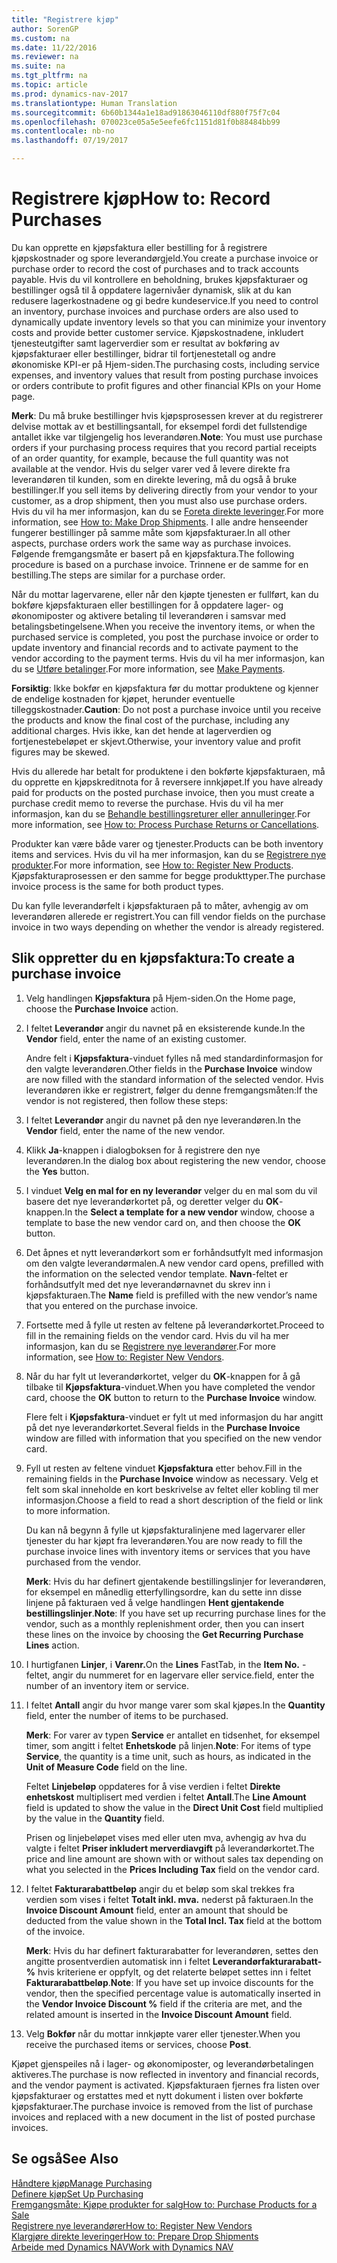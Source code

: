 ```yaml
---
title: "Registrere kjøp"
author: SorenGP
ms.custom: na
ms.date: 11/22/2016
ms.reviewer: na
ms.suite: na
ms.tgt_pltfrm: na
ms.topic: article
ms.prod: dynamics-nav-2017
ms.translationtype: Human Translation
ms.sourcegitcommit: 6b60b1344a1e18ad91863046110df880f75f7c04
ms.openlocfilehash: 070023ce05a5e5eefe6fc1151d81f0b88484bb99
ms.contentlocale: nb-no
ms.lasthandoff: 07/19/2017

---
```


# <a name="how-to-record-purchases"></a><span data-ttu-id="0bec3-102">Registrere kjøp</span><span class="sxs-lookup"><span data-stu-id="0bec3-102">How to: Record Purchases</span></span>
<span data-ttu-id="0bec3-103">Du kan opprette en kjøpsfaktura eller bestilling for å registrere kjøpskostnader og spore leverandørgjeld.</span><span class="sxs-lookup"><span data-stu-id="0bec3-103">You create a purchase invoice or purchase order to record the cost of purchases and to track accounts payable.</span></span> <span data-ttu-id="0bec3-104">Hvis du vil kontrollere en beholdning, brukes kjøpsfakturaer og bestillinger også til å oppdatere lagernivåer dynamisk, slik at du kan redusere lagerkostnadene og gi bedre kundeservice.</span><span class="sxs-lookup"><span data-stu-id="0bec3-104">If you need to control an inventory, purchase invoices and purchase orders are also used to dynamically update inventory levels so that you can minimize your inventory costs and provide better customer service.</span></span> <span data-ttu-id="0bec3-105">Kjøpskostnadene, inkludert tjenesteutgifter samt lagerverdier som er resultat av bokføring av kjøpsfakturaer eller bestillinger, bidrar til fortjenestetall og andre økonomiske KPI-er på Hjem-siden.</span><span class="sxs-lookup"><span data-stu-id="0bec3-105">The purchasing costs, including service expenses, and inventory values that result from posting purchase invoices or orders contribute to profit figures and other financial KPIs on your Home page.</span></span>

<span data-ttu-id="0bec3-106">**Merk**: Du må bruke bestillinger hvis kjøpsprosessen krever at du registrerer delvise mottak av et bestillingsantall, for eksempel fordi det fullstendige antallet ikke var tilgjengelig hos leverandøren.</span><span class="sxs-lookup"><span data-stu-id="0bec3-106">**Note**: You must use purchase orders if your purchasing process requires that you record partial receipts of an order quantity, for example, because the full quantity was not available at the vendor.</span></span> <span data-ttu-id="0bec3-107">Hvis du selger varer ved å levere direkte fra leverandøren til kunden, som en direkte levering, må du også å bruke bestillinger.</span><span class="sxs-lookup"><span data-stu-id="0bec3-107">If you sell items by delivering directly from your vendor to your customer, as a drop shipment, then you must also use purchase orders.</span></span> <span data-ttu-id="0bec3-108">Hvis du vil ha mer informasjon, kan du se [Foreta direkte leveringer](sales-how-drop-shipment.md).</span><span class="sxs-lookup"><span data-stu-id="0bec3-108">For more information, see [How to: Make Drop Shipments](sales-how-drop-shipment.md).</span></span> <span data-ttu-id="0bec3-109">I alle andre henseender fungerer bestillinger på samme måte som kjøpsfakturaer.</span><span class="sxs-lookup"><span data-stu-id="0bec3-109">In all other aspects, purchase orders work the same way as purchase invoices.</span></span> <span data-ttu-id="0bec3-110">Følgende fremgangsmåte er basert på en kjøpsfaktura.</span><span class="sxs-lookup"><span data-stu-id="0bec3-110">The following procedure is based on a purchase invoice.</span></span> <span data-ttu-id="0bec3-111">Trinnene er de samme for en bestilling.</span><span class="sxs-lookup"><span data-stu-id="0bec3-111">The steps are similar for a purchase order.</span></span>

<span data-ttu-id="0bec3-112">Når du mottar lagervarene, eller når den kjøpte tjenesten er fullført, kan du bokføre kjøpsfakturaen eller bestillingen for å oppdatere lager- og økonomiposter og aktivere betaling til leverandøren i samsvar med betalingsbetingelsene.</span><span class="sxs-lookup"><span data-stu-id="0bec3-112">When you receive the inventory items, or when the purchased service is completed, you post the purchase invoice or order to update inventory and financial records and to activate payment to the vendor according to the payment terms.</span></span> <span data-ttu-id="0bec3-113">Hvis du vil ha mer informasjon, kan du se [Utføre betalinger](payables-make-payments.md).</span><span class="sxs-lookup"><span data-stu-id="0bec3-113">For more information, see [Make Payments](payables-make-payments.md).</span></span>

<span data-ttu-id="0bec3-114">**Forsiktig**: Ikke bokfør en kjøpsfaktura før du mottar produktene og kjenner de endelige kostnaden for kjøpet, herunder eventuelle tilleggskostnader.</span><span class="sxs-lookup"><span data-stu-id="0bec3-114">**Caution**: Do not post a purchase invoice until you receive the products and know the final cost of the purchase, including any additional charges.</span></span> <span data-ttu-id="0bec3-115">Hvis ikke, kan det hende at lagerverdien og fortjenestebeløpet er skjevt.</span><span class="sxs-lookup"><span data-stu-id="0bec3-115">Otherwise, your inventory value and profit figures may be skewed.</span></span>

<span data-ttu-id="0bec3-116">Hvis du allerede har betalt for produktene i den bokførte kjøpsfakturaen, må du opprette en kjøpskreditnota for å reversere innkjøpet.</span><span class="sxs-lookup"><span data-stu-id="0bec3-116">If you have already paid for products on the posted purchase invoice, then you must create a purchase credit memo to reverse the purchase.</span></span> <span data-ttu-id="0bec3-117">Hvis du vil ha mer informasjon, kan du se [Behandle bestillingsreturer eller annulleringer](purchasing-how-process-purchase-returns-cancellations.md).</span><span class="sxs-lookup"><span data-stu-id="0bec3-117">For more information, see [How to: Process Purchase Returns or Cancellations](purchasing-how-process-purchase-returns-cancellations.md).</span></span>

<span data-ttu-id="0bec3-118">Produkter kan være både varer og tjenester.</span><span class="sxs-lookup"><span data-stu-id="0bec3-118">Products can be both inventory items and services.</span></span> <span data-ttu-id="0bec3-119">Hvis du vil ha mer informasjon, kan du se [Registrere nye produkter](inventory-how-register-new-products.md).</span><span class="sxs-lookup"><span data-stu-id="0bec3-119">For more information, see [How to: Register New Products](inventory-how-register-new-products.md).</span></span> <span data-ttu-id="0bec3-120">Kjøpsfakturaprosessen er den samme for begge produkttyper.</span><span class="sxs-lookup"><span data-stu-id="0bec3-120">The purchase invoice process is the same for both product types.</span></span>



<span data-ttu-id="0bec3-121">Du kan fylle leverandørfelt i kjøpsfakturaen på to måter, avhengig av om leverandøren allerede er registrert.</span><span class="sxs-lookup"><span data-stu-id="0bec3-121">You can fill vendor fields on the purchase invoice in two ways depending on whether the vendor is already registered.</span></span>

## <a name="to-create-a-purchase-invoice"></a><span data-ttu-id="0bec3-122">Slik oppretter du en kjøpsfaktura:</span><span class="sxs-lookup"><span data-stu-id="0bec3-122">To create a purchase invoice</span></span>
1. <span data-ttu-id="0bec3-123">Velg handlingen **Kjøpsfaktura** på Hjem-siden.</span><span class="sxs-lookup"><span data-stu-id="0bec3-123">On the Home page, choose the **Purchase Invoice** action.</span></span>  
2. <span data-ttu-id="0bec3-124">I feltet **Leverandør** angir du navnet på en eksisterende kunde.</span><span class="sxs-lookup"><span data-stu-id="0bec3-124">In the **Vendor** field, enter the name of an existing customer.</span></span>

    <span data-ttu-id="0bec3-125">Andre felt i **Kjøpsfaktura**-vinduet fylles nå med standardinformasjon for den valgte leverandøren.</span><span class="sxs-lookup"><span data-stu-id="0bec3-125">Other fields in the **Purchase Invoice** window are now filled with the standard information of the selected vendor.</span></span> <span data-ttu-id="0bec3-126">Hvis leverandøren ikke er registrert, følger du denne fremgangsmåten:</span><span class="sxs-lookup"><span data-stu-id="0bec3-126">If the vendor is not registered, then follow these steps:</span></span>
3. <span data-ttu-id="0bec3-127">I feltet **Leverandør** angir du navnet på den nye leverandøren.</span><span class="sxs-lookup"><span data-stu-id="0bec3-127">In the **Vendor** field, enter the name of the new vendor.</span></span>
4. <span data-ttu-id="0bec3-128">Klikk **Ja**-knappen i dialogboksen for å registrere den nye leverandøren.</span><span class="sxs-lookup"><span data-stu-id="0bec3-128">In the dialog box about registering the new vendor, choose the **Yes** button.</span></span>
5. <span data-ttu-id="0bec3-129">I vinduet **Velg en mal for en ny leverandør** velger du en mal som du vil basere det nye leverandørkortet på, og deretter velger du **OK**-knappen.</span><span class="sxs-lookup"><span data-stu-id="0bec3-129">In the **Select a template for a new vendor** window, choose a template to base the new vendor card on, and then choose the **OK** button.</span></span>
6. <span data-ttu-id="0bec3-130">Det åpnes et nytt leverandørkort som er forhåndsutfylt med informasjon om den valgte leverandørmalen.</span><span class="sxs-lookup"><span data-stu-id="0bec3-130">A new vendor card opens, prefilled with the information on the selected vendor template.</span></span> <span data-ttu-id="0bec3-131">**Navn**-feltet er forhåndsutfylt med det nye leverandørnavnet du skrev inn i kjøpsfakturaen.</span><span class="sxs-lookup"><span data-stu-id="0bec3-131">The **Name** field is prefilled with the new vendor’s name that you entered on the purchase invoice.</span></span>
7. <span data-ttu-id="0bec3-132">Fortsette med å fylle ut resten av feltene på leverandørkortet.</span><span class="sxs-lookup"><span data-stu-id="0bec3-132">Proceed to fill in the remaining fields on the vendor card.</span></span> <span data-ttu-id="0bec3-133">Hvis du vil ha mer informasjon, kan du se [Registrere nye leverandører](purchasing-how-register-new-vendors.md).</span><span class="sxs-lookup"><span data-stu-id="0bec3-133">For more information, see [How to: Register New Vendors](purchasing-how-register-new-vendors.md).</span></span>  
8. <span data-ttu-id="0bec3-134">Når du har fylt ut leverandørkortet, velger du **OK**-knappen for å gå tilbake til **Kjøpsfaktura**-vinduet.</span><span class="sxs-lookup"><span data-stu-id="0bec3-134">When you have completed the vendor card, choose the **OK** button to return to the **Purchase Invoice** window.</span></span>

    <span data-ttu-id="0bec3-135">Flere felt i **Kjøpsfaktura**-vinduet er fylt ut med informasjon du har angitt på det nye leverandørkortet.</span><span class="sxs-lookup"><span data-stu-id="0bec3-135">Several fields in the **Purchase Invoice** window are filled with information that you specified on the new vendor card.</span></span>
9. <span data-ttu-id="0bec3-136">Fyll ut resten av feltene vinduet **Kjøpsfaktura** etter behov.</span><span class="sxs-lookup"><span data-stu-id="0bec3-136">Fill in the remaining fields in the **Purchase Invoice** window as necessary.</span></span> <span data-ttu-id="0bec3-137">Velg et felt som skal inneholde en kort beskrivelse av feltet eller kobling til mer informasjon.</span><span class="sxs-lookup"><span data-stu-id="0bec3-137">Choose a field to read a short description of the field or link to more information.</span></span>

    <span data-ttu-id="0bec3-138">Du kan nå begynn å fylle ut kjøpsfakturalinjene med lagervarer eller tjenester du har kjøpt fra leverandøren.</span><span class="sxs-lookup"><span data-stu-id="0bec3-138">You are now ready to fill the purchase invoice lines with inventory items or services that you have purchased from the vendor.</span></span>

    <span data-ttu-id="0bec3-139">**Merk**: Hvis du har definert gjentakende bestillingslinjer for leverandøren, for eksempel en månedlig etterfyllingsordre, kan du sette inn disse linjene på fakturaen ved å velge handlingen **Hent gjentakende bestillingslinjer**.</span><span class="sxs-lookup"><span data-stu-id="0bec3-139">**Note**: If you have set up recurring purchase lines for the vendor, such as a monthly replenishment order, then you can insert these lines on the invoice by choosing the **Get Recurring Purchase Lines** action.</span></span>
10. <span data-ttu-id="0bec3-140">I hurtigfanen **Linjer**, i **Varenr.**</span><span class="sxs-lookup"><span data-stu-id="0bec3-140">On the **Lines** FastTab, in the **Item No.**</span></span> <span data-ttu-id="0bec3-141">-feltet, angir du nummeret for en lagervare eller service.</span><span class="sxs-lookup"><span data-stu-id="0bec3-141">field, enter the number of an inventory item or service.</span></span>
11. <span data-ttu-id="0bec3-142">I feltet **Antall** angir du hvor mange varer som skal kjøpes.</span><span class="sxs-lookup"><span data-stu-id="0bec3-142">In the **Quantity** field, enter the number of items to be purchased.</span></span>

    <span data-ttu-id="0bec3-143">**Merk**: For varer av typen **Service** er antallet en tidsenhet, for eksempel timer, som angitt i feltet **Enhetskode** på linjen.</span><span class="sxs-lookup"><span data-stu-id="0bec3-143">**Note**: For items of type **Service**, the quantity is a time unit, such as hours, as indicated in the **Unit of Measure Code** field on the line.</span></span>

    <span data-ttu-id="0bec3-144">Feltet **Linjebeløp** oppdateres for å vise verdien i feltet **Direkte enhetskost** multiplisert med verdien i feltet **Antall**.</span><span class="sxs-lookup"><span data-stu-id="0bec3-144">The **Line Amount** field is updated to show the value in the **Direct Unit Cost** field multiplied by the value in the **Quantity** field.</span></span>

    <span data-ttu-id="0bec3-145">Prisen og linjebeløpet vises med eller uten mva, avhengig av hva du valgte i feltet **Priser inkludert merverdiavgift** på leverandørkortet.</span><span class="sxs-lookup"><span data-stu-id="0bec3-145">The price and line amount are shown with or without sales tax depending on what you selected in the **Prices Including Tax** field on the vendor card.</span></span>
12. <span data-ttu-id="0bec3-146">I feltet **Fakturarabattbeløp** angir du et beløp som skal trekkes fra verdien som vises i feltet **Totalt inkl. mva.** nederst på fakturaen.</span><span class="sxs-lookup"><span data-stu-id="0bec3-146">In the **Invoice Discount Amount** field, enter an amount that should be deducted from the value shown in the **Total Incl. Tax** field at the bottom of the invoice.</span></span>

    <span data-ttu-id="0bec3-147">**Merk**: Hvis du har definert fakturarabatter for leverandøren, settes den angitte prosentverdien automatisk inn i feltet **Leverandørfakturarabatt-%** hvis kriteriene er oppfylt, og det relaterte beløpet settes inn i feltet **Fakturarabattbeløp**.</span><span class="sxs-lookup"><span data-stu-id="0bec3-147">**Note**: If you have set up invoice discounts for the vendor, then the specified percentage value is automatically inserted in the **Vendor Invoice Discount %** field if the criteria are met, and the related amount is inserted in the **Invoice Discount Amount** field.</span></span>
13. <span data-ttu-id="0bec3-148">Velg **Bokfør** når du mottar innkjøpte varer eller tjenester.</span><span class="sxs-lookup"><span data-stu-id="0bec3-148">When you receive the purchased items or services, choose **Post**.</span></span>

<span data-ttu-id="0bec3-149">Kjøpet gjenspeiles nå i lager- og økonomiposter, og leverandørbetalingen aktiveres.</span><span class="sxs-lookup"><span data-stu-id="0bec3-149">The purchase is now reflected in inventory and financial records, and the vendor payment is activated.</span></span> <span data-ttu-id="0bec3-150">Kjøpsfakturaen fjernes fra listen over kjøpsfakturaer og erstattes med et nytt dokument i listen over bokførte kjøpsfakturaer.</span><span class="sxs-lookup"><span data-stu-id="0bec3-150">The purchase invoice is removed from the list of purchase invoices and replaced with a new document in the list of posted purchase invoices.</span></span>

## <a name="see-also"></a><span data-ttu-id="0bec3-151">Se også</span><span class="sxs-lookup"><span data-stu-id="0bec3-151">See Also</span></span>  
[<span data-ttu-id="0bec3-152">Håndtere kjøp</span><span class="sxs-lookup"><span data-stu-id="0bec3-152">Manage Purchasing</span></span>](purchasing-manage-purchasing.md)  
[<span data-ttu-id="0bec3-153">Definere kjøp</span><span class="sxs-lookup"><span data-stu-id="0bec3-153">Set Up Purchasing</span></span>](purchasing-setup-purchasing.md)  
[<span data-ttu-id="0bec3-154">Fremgangsmåte: Kjøpe produkter for salg</span><span class="sxs-lookup"><span data-stu-id="0bec3-154">How to: Purchase Products for a Sale</span></span>](purchasing-how-purchase-products-sale.md)  
[<span data-ttu-id="0bec3-155">Registrere nye leverandører</span><span class="sxs-lookup"><span data-stu-id="0bec3-155">How to: Register New Vendors</span></span>](purchasing-how-register-new-vendors.md)  
[<span data-ttu-id="0bec3-156">Klargjøre direkte leveringer</span><span class="sxs-lookup"><span data-stu-id="0bec3-156">How to: Prepare Drop Shipments</span></span>](sales-how-drop-shipment.md)  
[<span data-ttu-id="0bec3-157">Arbeide med Dynamics NAV</span><span class="sxs-lookup"><span data-stu-id="0bec3-157">Work with Dynamics NAV</span></span>](ui-work-product.md)

